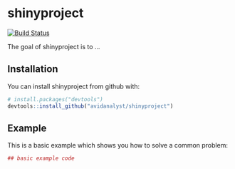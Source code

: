# shinyproject
[![Build Status](https://travis-ci.org/avidanalyst/shinyproject.svg?branch=master)](https://travis-ci.org/avidanalyst/shinyproject)

The goal of shinyproject is to ...

## Installation

You can install shinyproject from github with:


``` r
# install.packages("devtools")
devtools::install_github("avidanalyst/shinyproject")
```

## Example

This is a basic example which shows you how to solve a common problem:

``` r
## basic example code
```
